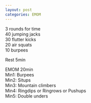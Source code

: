 ```yaml
---
layout: post
categories: EMOM
---
```

3 rounds for time\
40 jumping jacks\
30 flutter kicks\
20 air squats\
10 burpees

Rest 5min

EMOM 20min\
Min1: Burpees\
Min2: Situps\
Min3: Mountain climbers\
Min4: Ringdips or Ringrows or Pushups\
Min5: Double unders
<!--snippet-->

